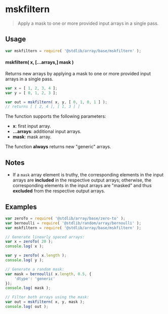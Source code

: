 <!--

@license Apache-2.0

Copyright (c) 2025 The Stdlib Authors.

Licensed under the Apache License, Version 2.0 (the "License");
you may not use this file except in compliance with the License.
You may obtain a copy of the License at

   http://www.apache.org/licenses/LICENSE-2.0

Unless required by applicable law or agreed to in writing, software
distributed under the License is distributed on an "AS IS" BASIS,
WITHOUT WARRANTIES OR CONDITIONS OF ANY KIND, either express or implied.
See the License for the specific language governing permissions and
limitations under the License.

-->

# mskfiltern

> Apply a mask to one or more provided input arrays in a single pass.

<section class="usage">

## Usage

```javascript
var mskfiltern = require( '@stdlib/array/base/mskfiltern' );
```

#### mskfiltern( x, \[...arrays,] mask )

Returns new arrays by applying a mask to one or more provided input arrays in a single pass.

```javascript
var x = [ 1, 2, 3, 4 ];
var y = [ 0, 1, 2, 3 ];

var out = mskfiltern( x, y, [ 0, 1, 0, 1 ] );
// returns [ [ 2, 4 ], [ 1, 3 ] ]
```

The function supports the following parameters:

-   **x**: first input array.
-   **...arrays**: additional input arrays.
-   **mask**: mask array.

The function **always** returns new "generic" arrays.

</section>

<!-- /.usage -->

<section class="notes">

## Notes

-   If a `mask` array element is truthy, the corresponding elements in the input arrays are **included** in the respective output arrays; otherwise, the corresponding elements in the input arrays are "masked" and thus **excluded** from the respective output arrays.

</section>

<!-- /.notes -->

<section class="examples">

## Examples

<!-- eslint no-undef: "error" -->

```javascript
var zeroTo = require( '@stdlib/array/base/zero-to' );
var bernoulli = require( '@stdlib/random/array/bernoulli' );
var mskfiltern = require( '@stdlib/array/base/mskfiltern' );

// Generate linearly spaced arrays:
var x = zeroTo( 20 );
console.log( x );

var y = zeroTo( x.length );
console.log( y );

// Generate a random mask:
var mask = bernoulli( x.length, 0.5, {
    'dtype': 'generic'
});
console.log( mask );

// Filter both arrays using the mask:
var out = mskfiltern( x, y, mask );
console.log( out );
```

</section>

<!-- /.examples -->

<!-- Section for related `stdlib` packages. Do not manually edit this section, as it is automatically populated. -->

<section class="related">

</section>

<!-- /.related -->

<!-- Section for all links. Make sure to keep an empty line after the `section` element and another before the `/section` close. -->

<section class="links">

</section>

<!-- /.links -->
